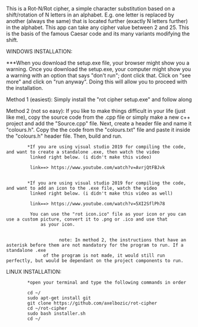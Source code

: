 
This is a Rot-N/Rot cipher, a simple character substitution based on a shift/rotation of N letters in an alphabet.
E.g. one letter is replaced by another (always the same) that is located further (exactly N letters further) in the alphabet.
This app can take any cipher value between 2 and 25. This is the basis of the famous Caesar code and its many variants modifying the shift.


WINDOWS INSTALLATION: 

***When you download the setup.exe file, your browser might show you a warning. Once you download the setup.exe, your computer might show
   you a warning with an option that says "don't run"; dont click that. Click on "see more" and click on "run anyway". Doing this will 
   allow you to proceed with the installation.


Method 1 (easiest): Simply install the "rot cipher setup.exe" and follow along

Method 2 (not so easy): If you like to make things difficult in your life (just like me), copy the source code from the .cpp file or simply
                        make a new c++ project and add the "Source.cpp" file. Next, create a header file and name it "colours.h". Copy the
			the code from the "colours.txt" file and paste it inside the "colours.h" header file. Then, build and run.
			
			*If you are using visual studio 2019 for compiling the code, and want to create a standalone .exe, then watch the video
			 linked right below. (i didn't make this video)
			
			 link==> https://www.youtube.com/watch?v=AvrjQtFBJvk 


			*If you are using visual studio 2019 for compiling the code, and want to add an icon to the .exe file, watch the video
			 linked right below. (i didn't make this video as well)
			
			 link==> https://www.youtube.com/watch?v=5XI2SflPh78
			 
			 You can use the "rot icon.ico" file as your icon or you can use a custom picture, convert it to .png or .ico and use that
		         as your icon.


                        note: In method 2, the instructions that have an asterisk before them are not mandatory for the program to run. If a standalone .exe
			      of the program is not made, it would still run perfectly, but would be dependant on the project components to run.



LINUX INSTALLATION:

			*open your terminal and type the following commands in order

			cd ~/
			sudo apt-get install git
			git clone https://github.com/axelbozic/rot-cipher
			cd ~/rot-cipher
			sudo bash installer.sh
			cd ~/
			


			 
